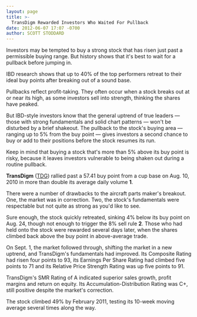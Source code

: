 ```yaml
---
layout: page
title: >-
  TransDigm Rewarded Investors Who Waited For Pullback
date: 2012-06-07 17:07 -0700
author: SCOTT STODDARD
---
```





Investors may be tempted to buy a strong stock that has risen just past a permissible buying range. But history shows that it's best to wait for a pullback before jumping in.

  

IBD research shows that up to 40% of the top performers retreat to their ideal buy points after breaking out of a sound base.

  

Pullbacks reflect profit-taking. They often occur when a stock breaks out at or near its high, as some investors sell into strength, thinking the shares have peaked.

  

But IBD-style investors know that the general uptrend of true leaders — those with strong fundamentals and solid chart patterns — won't be disturbed by a brief shakeout. The pullback to the stock's buying area — ranging up to 5% from the buy point — gives investors a second chance to buy or add to their positions before the stock resumes its run.

  

Keep in mind that buying a stock that's more than 5% above its buy point is risky, because it leaves investors vulnerable to being shaken out during a routine pullback.

  

**TransDigm** ([TDG](https://research.investors.com/quote.aspx?symbol=TDG)) rallied past a 57.41 buy point from a cup base on Aug. 10, 2010 in more than double its average daily volume **1**.

  

There were a number of drawbacks to the aircraft parts maker's breakout. One, the market was in correction. Two, the stock's fundamentals were respectable but not quite as strong as you'd like to see.

  

Sure enough, the stock quickly retreated, sinking 4% below its buy point on Aug. 24, though not enough to trigger the 8% sell rule **2**. Those who had held onto the stock were rewarded several days later, when the shares climbed back above the buy point in above-average trade.

  

On Sept. 1, the market followed through, shifting the market in a new uptrend, and TransDigm's fundamentals had improved. Its Composite Rating had risen four points to 93, its Earnings Per Share Rating had climbed five points to 71 and its Relative Price Strength Rating was up five points to 91.

  

TransDigm's SMR Rating of A indicated superior sales growth, profit margins and return on equity. Its Accumulation-Distribution Rating was C+, still positive despite the market's correction.

  

The stock climbed 49% by February 2011, testing its 10-week moving average several times along the way.




